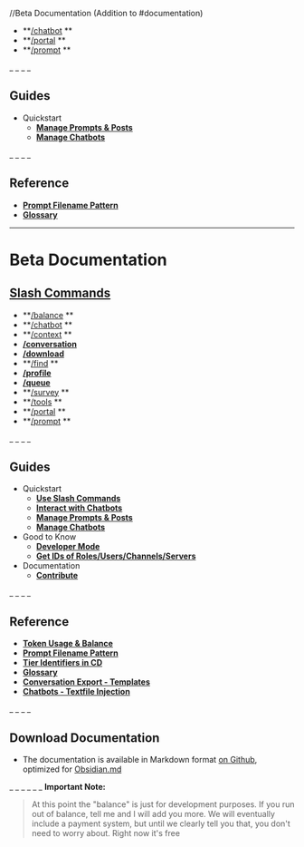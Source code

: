 //Beta Documentation (Addition to #documentation)

- **[/chatbot](https://discord.com/channels/1100933695986208849/1136865050045452328) **
- **[/portal](https://discord.com/channels/1100933695986208849/1128854588750053446) **
- **[/prompt](https://discord.com/channels/1100933695986208849/1128854636632223816) **




_ _
_ _
## Guides
- Quickstart
  - **[Manage Prompts & Posts](<https://discord.com/channels/1100933695986208849/1128859307232985151/1128859323192324116>)**
  - **[Manage Chatbots](<https://discord.com/channels/1100933695986208849/1128859307232985151/1135045933319602186>)**



_ _
_ _
## Reference
- **[Prompt Filename Pattern](<https://discord.com/channels/1100933695986208849/1128855362301337731>)**
- **[Glossary](<https://discord.com/channels/1100933695986208849/1128854716340776992>)**





---



# Beta Documentation

## [Slash Commands](https://discord.com/channels/1100933695986208849/1139918131737923614)
- **[/balance](https://discord.com/channels/1100933695986208849/1136860811189551195) **
- **[/chatbot](https://discord.com/channels/1100933695986208849/1136865050045452328) **
- **[/context](https://discord.com/channels/1100933695986208849/1136860935991083079) **
- **[/conversation](<https://discord.com/channels/1100933695986208849/1164286329165717575>)**
- **[/download](<https://discord.com/channels/1100933695986208849/1149342624931647608>)**
- **[/find](https://discord.com/channels/1100933695986208849/1136861683936141394) **
- **[/profile](<https://discord.com/channels/1100933695986208849/1153688751260840108>)**
- **[/queue](<https://discord.com/channels/1100933695986208849/1151210756411490385>)**
- **[/survey](https://discord.com/channels/1100933695986208849/1143120157342957610) **
- **[/tools](https://discord.com/channels/1100933695986208849/1136861862546391130) **
- **[/portal](https://discord.com/channels/1100933695986208849/1128854588750053446) **
- **[/prompt](https://discord.com/channels/1100933695986208849/1128854636632223816) **




_ _
_ _
## Guides
- Quickstart
  - **[Use Slash Commands](<https://discord.com/channels/1100933695986208849/1139918131737923614>)**
  - **[Interact with Chatbots](<https://discord.com/channels/1100933695986208849/1136860797977505832>)**
  - **[Manage Prompts & Posts](<https://discord.com/channels/1100933695986208849/1128859307232985151/1128859323192324116>)**
  - **[Manage Chatbots](<https://discord.com/channels/1100933695986208849/1128859307232985151/1135045933319602186>)**
- Good to Know
  - **[Developer Mode](<https://discord.com/channels/1100933695986208849/1149283458905030696>)**
  - **[Get IDs of Roles/Users/Channels/Servers](<https://discord.com/channels/1100933695986208849/1149283993548759090>)**
- Documentation
  - **[Contribute](<https://discord.com/channels/1100933695986208849/1164373002897588244>)**




_ _
_ _
## Reference
- **[Token Usage & Balance](<https://discord.com/channels/1100933695986208849/1136860644021379173>)**
- **[Prompt Filename Pattern](<https://discord.com/channels/1100933695986208849/1128855362301337731>)**
- **[Tier Identifiers in CD](<https://discord.com/channels/1100933695986208849/1128855183917596703>)**
- **[Glossary](<https://discord.com/channels/1100933695986208849/1128854716340776992>)**
- **[Conversation Export - Templates](<https://discord.com/channels/1100933695986208849/1164336383679275088>)**
- **[Chatbots - Textfile Injection](<https://discord.com/channels/1100933695986208849/1164348298774200351>)**





_ _
_ _
## Download Documentation
- The documentation is available in Markdown format [on Github](<https://github.com/collaborative-dynamics-ai/proompter-documentation>), optimized for [Obsidian.md](<https://obsidian.md/>)





_ _
_ _
_ _
**Important Note:**
> At this point the "balance" is just for development purposes. If you run out of balance, tell me and I will add you more. We will eventually include a payment system, but until we clearly tell you that, you don't need to worry about. Right now it's free